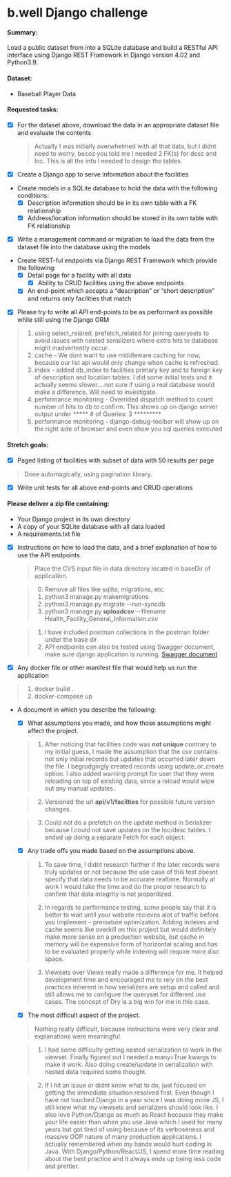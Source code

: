 # b.well Django challenge

#### Summary:
Load a public dataset from into a SQLite database and build a RESTful API interface using Django REST Framework in Django version 4.02 and Python3.9.

#### Dataset:
- Baseball Player Data

#### Requested tasks:
- [x] For the dataset above, download the data in an appropriate dataset file and evaluate the contents
   > Actually I was initially overwhelmed with all that data, but I didnt need to worry, becoz you told me I needed 2 FK(s) for desc and loc. This is all the info I needed to design the tables.
- [x] Create a Django app to serve information about the facilities
- Create models in a SQLite database to hold the data with the following conditions:
  - [x] Description information should be in its own table with a FK relationship
  - [x] Address/location information should be stored in its own table with FK relationship
- [x] Write a management command or migration to load the data from the dataset file into the database using the models
- Create REST-ful endpoints via Django REST Framework which provide the following:
  - [x] Detail page for a facility with all data
    - [x] Ability to CRUD facilities using the above endpoints
  - [x] An end-point which accepts a “description” or “short description” and returns only facilities that match 
- [x] Please try to write all API end-points to be as performant as possible while still using the Django ORM
 > 1. using select_related, prefetch_related for joining querysets to avoid issues with nested serializers where
 extra hits to database might inadvertently occur.
 > 2. cache - We dont want to use middleware caching for now, because our list api would only change when cache is refreshed.
 > 3. index - added db_index to facilities primary key and to foreign key of description and location tables. I did some
 initial tests and it actually seems slower....not sure if using a real database would make a difference. Will need to investigate.
 > 4. performance monitoring - Overrided dispatch method to count number of hits to db to confirm. This shows up on django server output under ***** # of Queries: 3 *********
 > 5. performance monitoring - django-debug-toolbar will show up on the right side of browser and even show you sql queries executed

#### Stretch goals:
- [x] Paged listing of facilities with subset of data with 50 results per page
 > Done automagically, using pagination library.

- [x] Write unit tests for all above end-points and CRUD operations

#### Please deliver a zip file containing:
- Your Django project in its own directory
- A copy of your SQLite database with all data loaded
- A requirements.txt file
- [x] Instructions on how to load the data, and a brief explanation of how to use the API endpoints

  > Place the CVS input file in data directory located in baseDir of application.

  > 0. Remove all files like sqlite, migrations, etc.
  > 1. python3 manage.py makemigrations
  > 2. python3 manage.py migrate --run-syncdb
  > 3. python3 manage.py **uploadcsv** --filename Health_Facility_General_Information.csv 

  > 1. I have included postman collections in the postman folder under the base dir
  > 2. API endpoints can also be tested using Swagger document, make sure django application is running.
  [Swagger document ](http://localhost:8000/swagger/)


- [x] Any docker file or other manifest file that would help us run the application
> 1. docker build .
> 2. docker-compose up

- A document in which you describe the following:
  - [x] What assumptions you made, and how those assumptions might affect the project.

   > 1. After noticing that facilities code was **not unique** contrary to my initial guess, I made the
   > assumption that the csv contains not only initial records but updates that occurred later down the file.
   > I begrudgingly created records using update_or_create option. I also added warning prompt for user that they were reloading on top of existing data, since a reload would wipe out any manual updates.

   > 2. Versioned the url **api/v1/facilties** for possible future version changes.

   > 3. Could not do a prefetch on the update method in Serializer because I could not save updates on the loc/desc tables. I ended up doing a separate Fetch for each object.

    
  - [x] Any trade offs you made based on the assumptions above.

   > 1. To save time, I didnt research further if the later records were truly updates or not because the
     use case of this test doesnt specify that data needs to be accurate realtime. Normally at work I would
     take the time and do the proper research to confirm that data integrity is not jeopardized.

   > 2. In regards to performance testing, some people say that it is better to wait until your website recieves
     alot of traffic before you implement - premature optimization. Adding indexes and cache seems like overkill
     on this project but would definitely make more sense on a production website, but cache in memory will be 
     expensive form of horizontal scaling and has to be evaluated properly while indexing will require more disc space.

   > 3. Viewsets over Views really made a difference for me. It helped development time and encouraged me to rely on
     the best practices inherent in how serializers are setup and called and still allows me to configure the queryset
     for different use cases. The concept of Dry is a big win for me in this case.





  - [x] The most difficult aspect of the project.

  > Nothing really difficult, because instructions were very clear and explanations were meaningful.

  >  1. I had some difficulty getting nested serialization to work in the viewset. 
  > Finally figured out I needed a many=True kwargs to make it work. Also doing create/update 
  > in serialization with nested data required some thought.

  >  2. If I hit an issue or didnt know what to do, just focused on getting the immediate situation resolved 
  > first. Even though I have not touched Django in a year since I was doing more JS, I still knew what my viewsets
  > and serializers should look like.  I also love Python/Django as much as React because they make your life 
  > easier than when you use Java which I used
  > for many years but got tired of using because of its verboseness and massive OOP nature of many production 
  > applications. I actually remembered when my hands would hurt coding in Java. With Django/Python/React/JS, I spend
  > more time reading about the best practice and it always ends up being less code and prettier.







